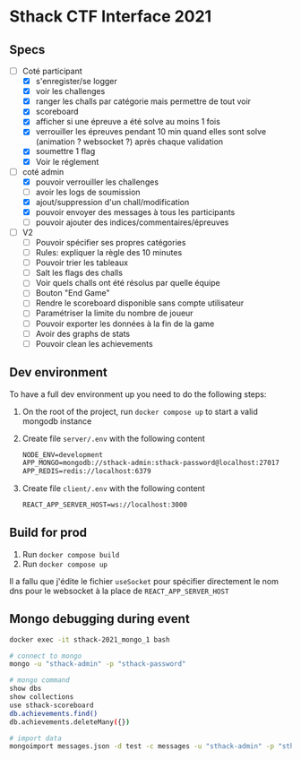 # Sthack CTF Interface 2021

## Specs

- [ ] Coté participant
  - [x] s'enregister/se logger
  - [x] voir les challenges
  - [x] ranger les challs par catégorie mais permettre de tout voir
  - [x] scoreboard
  - [x] afficher si une épreuve a été solve au moins 1 fois
  - [x] verrouiller les épreuves pendant 10 min quand elles sont solve (animation ? websocket ?) après chaque validation
  - [x] soumettre 1 flag
  - [x] Voir le réglement
- [ ] coté admin
  - [x] pouvoir verrouiller les challenges
  - [ ] avoir les logs de soumission
  - [x] ajout/suppression d'un chall/modification
  - [x] pouvoir envoyer des messages à tous les participants
  - [ ] pouvoir ajouter des indices/commentaires/épreuves
- [ ] V2
  - [ ] Pouvoir spécifier ses propres catégories
  - [ ] Rules: expliquer la règle des 10 minutes
  - [ ] Pouvoir trier les tableaux
  - [ ] Salt les flags des challs
  - [ ] Voir quels challs ont été résolus par quelle équipe
  - [ ] Bouton "End Game"
  - [ ] Rendre le scoreboard disponible sans compte utilisateur
  - [ ] Paramétriser la limite du nombre de joueur
  - [ ] Pouvoir exporter les données à la fin de la game
  - [ ] Avoir des graphs de stats
  - [ ] Pouvoir clean les achievements

## Dev environment

To have a full dev environment up you need to do the following steps:

1. On the root of the project, run `docker compose up` to start a valid mongodb instance
2. Create file `server/.env` with the following content

    ```txt
    NODE_ENV=development
    APP_MONGO=mongodb://sthack-admin:sthack-password@localhost:27017
    APP_REDIS=redis://localhost:6379
    ```

3. Create file `client/.env` with the following content

    ```txt
    REACT_APP_SERVER_HOST=ws://localhost:3000
    ```

## Build for prod

1. Run `docker compose build`
2. Run `docker compose up`

Il a fallu que j'édite le fichier `useSocket` pour spécifier directement le nom dns pour le websocket à la place de `REACT_APP_SERVER_HOST`

## Mongo debugging during event

```bash
docker exec -it sthack-2021_mongo_1 bash

# connect to mongo
mongo -u "sthack-admin" -p "sthack-password"

# mongo command
show dbs
show collections
use sthack-scoreboard
db.achievements.find()
db.achievements.deleteMany({})

# import data
mongoimport messages.json -d test -c messages -u "sthack-admin" -p "sthack-password" --authenticationDatabase admin --jsonArray --drop
```
